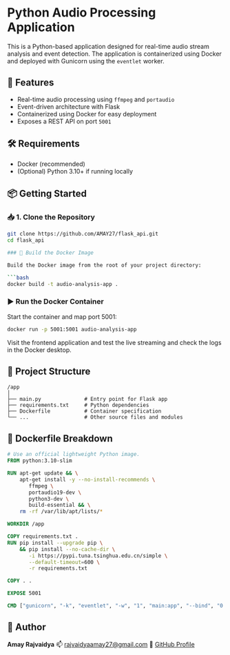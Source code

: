 
# Python Audio Processing Application

This is a Python-based application designed for real-time audio stream analysis and event detection. The application is containerized using Docker and deployed with Gunicorn using the `eventlet` worker.

## 🚀 Features

- Real-time audio processing using `ffmpeg` and `portaudio`
- Event-driven architecture with Flask
- Containerized using Docker for easy deployment
- Exposes a REST API on port `5001`

## 🛠️ Requirements

- Docker (recommended)
- (Optional) Python 3.10+ if running locally

## 📦 Getting Started

### 📥 1. Clone the Repository

```bash
git clone https://github.com/AMAY27/flask_api.git
cd flask_api

### 🔧 Build the Docker Image

Build the Docker image from the root of your project directory:

```bash
docker build -t audio-analysis-app .
````

### ▶️ Run the Docker Container

Start the container and map port 5001:

```bash
docker run -p 5001:5001 audio-analysis-app
```

Visit the frontend application and test the live streaming and check the logs in the Docker desktop.

## 📁 Project Structure

```
/app
│
├── main.py              # Entry point for Flask app
├── requirements.txt     # Python dependencies
├── Dockerfile           # Container specification
└── ...                  # Other source files and modules
```

## 🐳 Dockerfile Breakdown

```dockerfile
# Use an official lightweight Python image.
FROM python:3.10-slim

RUN apt-get update && \
    apt-get install -y --no-install-recommends \
       ffmpeg \
       portaudio19-dev \
       python3-dev \
       build-essential && \
    rm -rf /var/lib/apt/lists/*

WORKDIR /app

COPY requirements.txt .
RUN pip install --upgrade pip \
    && pip install --no-cache-dir \
       -i https://pypi.tuna.tsinghua.edu.cn/simple \
       --default-timeout=600 \
       -r requirements.txt

COPY . .

EXPOSE 5001

CMD ["gunicorn", "-k", "eventlet", "-w", "1", "main:app", "--bind", "0.0.0.0:5001"]
```

## 👤 Author

**Amay Rajvaidya**
📫 [rajvaidyaamay27@gmail.com](mailto:rajvaidyaamay27@gmail.com)
🔗 [GitHub Profile](https://github.com/AMAY27)


